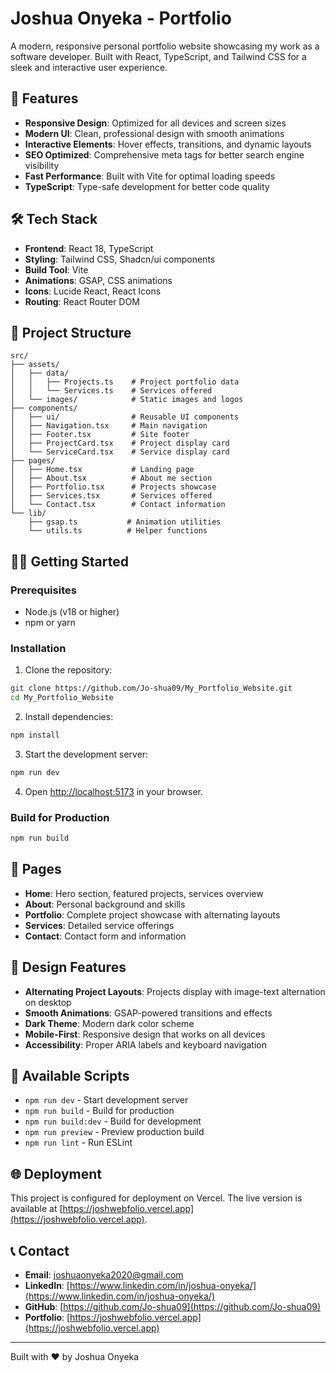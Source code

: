 # Joshua Onyeka - Portfolio

A modern, responsive personal portfolio website showcasing my work as a software developer. Built with React, TypeScript, and Tailwind CSS for a sleek and interactive user experience.

## 🚀 Features

- **Responsive Design**: Optimized for all devices and screen sizes
- **Modern UI**: Clean, professional design with smooth animations
- **Interactive Elements**: Hover effects, transitions, and dynamic layouts
- **SEO Optimized**: Comprehensive meta tags for better search engine visibility
- **Fast Performance**: Built with Vite for optimal loading speeds
- **TypeScript**: Type-safe development for better code quality

## 🛠️ Tech Stack

- **Frontend**: React 18, TypeScript
- **Styling**: Tailwind CSS, Shadcn/ui components
- **Build Tool**: Vite
- **Animations**: GSAP, CSS animations
- **Icons**: Lucide React, React Icons
- **Routing**: React Router DOM

## 📁 Project Structure

```
src/
├── assets/
│   ├── data/
│   │   ├── Projects.ts    # Project portfolio data
│   │   └── Services.ts    # Services offered
│   └── images/            # Static images and logos
├── components/
│   ├── ui/                # Reusable UI components
│   ├── Navigation.tsx     # Main navigation
│   ├── Footer.tsx         # Site footer
│   ├── ProjectCard.tsx    # Project display card
│   └── ServiceCard.tsx    # Service display card
├── pages/
│   ├── Home.tsx           # Landing page
│   ├── About.tsx          # About me section
│   ├── Portfolio.tsx      # Projects showcase
│   ├── Services.tsx       # Services offered
│   └── Contact.tsx        # Contact information
└── lib/
    ├── gsap.ts           # Animation utilities
    └── utils.ts          # Helper functions
```

## 🏃‍♂️ Getting Started

### Prerequisites

- Node.js (v18 or higher)
- npm or yarn

### Installation

1. Clone the repository:

```bash
git clone https://github.com/Jo-shua09/My_Portfolio_Website.git
cd My_Portfolio_Website
```

2. Install dependencies:

```bash
npm install
```

3. Start the development server:

```bash
npm run dev
```

4. Open [http://localhost:5173](http://localhost:5173) in your browser.

### Build for Production

```bash
npm run build
```

## 📱 Pages

- **Home**: Hero section, featured projects, services overview
- **About**: Personal background and skills
- **Portfolio**: Complete project showcase with alternating layouts
- **Services**: Detailed service offerings
- **Contact**: Contact form and information

## 🎨 Design Features

- **Alternating Project Layouts**: Projects display with image-text alternation on desktop
- **Smooth Animations**: GSAP-powered transitions and effects
- **Dark Theme**: Modern dark color scheme
- **Mobile-First**: Responsive design that works on all devices
- **Accessibility**: Proper ARIA labels and keyboard navigation

## 🔧 Available Scripts

- `npm run dev` - Start development server
- `npm run build` - Build for production
- `npm run build:dev` - Build for development
- `npm run preview` - Preview production build
- `npm run lint` - Run ESLint

## 🌐 Deployment

This project is configured for deployment on Vercel. The live version is available at [https://joshwebfolio.vercel.app](https://joshwebfolio.vercel.app).

## 📞 Contact

- **Email**: [joshuaonyeka2020@gmail.com](joshuaonyeka2020@gmail.com)
- **LinkedIn**: [https://www.linkedin.com/in/joshua-onyeka/](https://www.linkedin.com/in/joshua-onyeka/)
- **GitHub**: [https://github.com/Jo-shua09](https://github.com/Jo-shua09)
- **Portfolio**: [https://joshwebfolio.vercel.app](https://joshwebfolio.vercel.app)

---

Built with ❤️ by Joshua Onyeka
